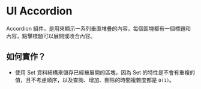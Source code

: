 # UI Accordion

Accordion 組件，是用來顯示一系列垂直堆疊的內容，每個區塊都有一個標題和內容，點擊標題可以展開或收合內容。

## 如何實作？

- 使用 Set 資料結構來儲存已經被展開的區塊，因為 Set 的特性是不會有重複的值，且不考慮順序，以及查詢、增加、刪除的時間複雜度都是 `O(1)`。
